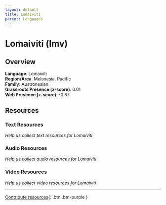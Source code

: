 ```yaml
---
layout: default
title: Lomaiviti
parent: Languages
---
```


# Lomaiviti (lmv)

## Overview

**Language**: Lomaiviti  
**Region/Area**: Melanesia, Pacific  
**Family**: Austronesian  
**Grassroots Presence (z-score)**: 0.01  
**Web Presence (z-score)**: -0.87  

## Resources

### Text Resources
*Help us collect text resources for Lomaiviti*

### Audio Resources
*Help us collect audio resources for Lomaiviti*

### Video Resources
*Help us collect video resources for Lomaiviti*

---

[Contribute resources](https://forms.office.com/e/1SfLJx3u1r){: .btn .btn-purple }
